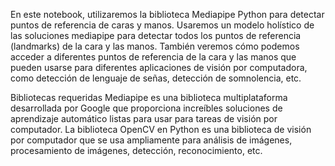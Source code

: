 En este notebook, utilizaremos la biblioteca Mediapipe Python para detectar puntos de referencia de caras y manos. Usaremos un modelo holístico de las soluciones mediapipe para detectar todos los puntos de referencia (landmarks) de la cara y las manos. También veremos cómo podemos acceder a diferentes puntos de referencia de la cara y las manos que pueden usarse para diferentes aplicaciones de visión por computadora, como detección de lenguaje de señas, detección de somnolencia, etc.

Bibliotecas requeridas
Mediapipe es una biblioteca multiplataforma desarrollada por Google que proporciona increíbles soluciones de aprendizaje automático listas para usar para tareas de visión por computador.
La biblioteca OpenCV en Python es una biblioteca de visión por computador que se usa ampliamente para análisis de imágenes, procesamiento de imágenes, detección, reconocimiento, etc.